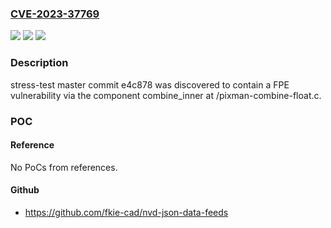 ### [CVE-2023-37769](https://cve.mitre.org/cgi-bin/cvename.cgi?name=CVE-2023-37769)
![](https://img.shields.io/static/v1?label=Product&message=n%2Fa&color=blue)
![](https://img.shields.io/static/v1?label=Version&message=n%2Fa&color=blue)
![](https://img.shields.io/static/v1?label=Vulnerability&message=n%2Fa&color=brighgreen)

### Description

stress-test master commit e4c878 was discovered to contain a FPE vulnerability via the component combine_inner at /pixman-combine-float.c.

### POC

#### Reference
No PoCs from references.

#### Github
- https://github.com/fkie-cad/nvd-json-data-feeds

